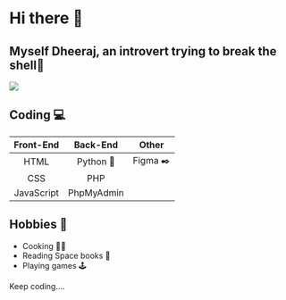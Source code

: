 # Hi there 👋 
## Myself Dheeraj, an introvert trying to break the shell:rocket:	
<img src="cover.png" />




## Coding 	:computer:
| Front-End | Back-End |Other |
|     :---: |         :---: |         :---: |
|   HTML    | Python  :snake:   | Figma :black_nib:  |
| CSS        | PHP      |
| JavaScript   |PhpMyAdmin        |

## Hobbies 	:adult:
* Cooking :cook:
* Reading Space books :green_book:
* Playing games 	:joystick:



Keep coding....
